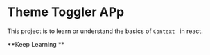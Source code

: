 # Theme Toggler APp
This project is to learn or understand the basics of ` Context  ` in react.


**Keep Learning **